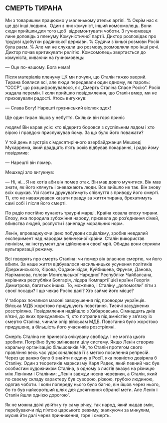 ## СМЕРТЬ ТИРАНА


Ми з товаришем працюємо у маленькому ательє артілі.
% Окрім нас є ще дві інші людини.
 Один з них комуніст, інший комсомолець.
Вони сюди прийшли,для того щоб  відремонтувати чоботи.
З гучномовця лине доповідь з пленуму Комуністичної партії.
Диктор розповідає про трудові здобутки радянської держави.
% Судячи з їхньої розмови Росія була раєм.
% Але ми не слухали цю розмову,розмовляли про інші речі.
Диктор почав критикувати релігію.
Комсомолець звертається до комуніста, киваючи на гучномовець:

— Оце по-нашому.
Бога нема!

Після матеріалів пленуму ЦК ми почули, що Сталін тяжко хворий.
Тирана боялися всі, але люди передавали один одному, як пароль: “СССР”, що розшифровувалося, як „Смерть Сталіна Спасе Росію”. Росія жадала перемін.
І коли прийшло повідомлення, що Сталін вмер, ми не приховували радості.
Хтось вигукнув:

— Слава Богу!
Нарешті грузинський віслюк здох!

Ще один тиран пішов у небуття.
Скільки він горя приніс

людям!
Він карав усіх: хто відкрито боровся з суспільним ладом і хто вірою і правдою прислужував йому.
За що було його поважати?

У той день я зустрів сімдесятирічного азербайджанця Мешхеді Мухаррема, який двадцять п’ять років відбував покарання, і радо йому повідомив:

— Нарешті він помер.

Мешхеді зло вигукнув:

— Ні, ні...
Я не хотів аби він помер отак.
Він мав довго мучитися.
Він мав знати, як його клянуть і зневажають люди.
Все вийшло не так.
Він знову всіх ошукав.
Усі газети друкуватимуть співчуття з приводу його смерті.
Ті, хто не наважувався казати правду за життя тирана, брехатимуть самі собі і після його смерті.

По радіо постійно лунають траурні марші.
Країна ховала епоху тирани.
Епоху, яка породила зубожіння народу, призвела до роз’єднання сімей, вбивства людей, розпусти і занепаду моральних норм.

Ленін, впроваджуючи ідею побудови соціалізму, зробив невдалий експеримент над народом величезної країни.
Сталін використав ленінізм, як інструмент для здійснення своєї мрії.
Обидва вони сприяли вульгаризації режиму.

Всі говорять про смерть Сталіна: чи помер він власною смертю, чи його вбили.
За наше життя відбувалося насильницьке усунення політиків Дзержинського, Кірова, Орджонікідзе, Куйбишева, Фрунзе, Данова, Наріманова, голови Монгольської Народної Республіки Чайбалсана, керівника республіки Болгарія, лідера Компартії цієї країни Георгія Димитрова, багатьох інших.
То, можливо, і Сталіну „допомогли” піти з своєї посади?
І що чекає Росію далі?
Хто займе його місце?

У таборах почалися масові заворушення під проводом українців.
Війська МДБ жорстоко придушують повстання.
Тисячі засуджених розстріляно.
Повідомлення надійшло з Хабаровська.
Сімнадцять днів в’язні, до яких приєднались ті, хто потрапив під амністію у зв’язку із смертю Сталіна, чинили опір військам МДБ.
Повстання було жорстоко придушене, а більшість його учасників розстріляні.

Смерть Сталіна не принесла очікувану свободу.
І не могла цього зробити.
Потрібно було змінювати цілу систему.
Якщо Ленін створив каральну організацію більшовиків ЧК, то Сталін протягом свого правління весь час удосконалював її з метою посилення репресій.
Через це важко було б знайти людину в Росії, яка повністю довіряла б Сталіну.
Один з теоретиків марксизму Карл Радек, який певний час був особистим художником Сталіна, в одному з листів вказує на різницю між Леніним і Сталіним: „Ленін завжди носив черевики, а Сталін, який по своєму складу характеру був суворою, різкою, грубою людиною, одягав чоботи.
І коли попереду нього було багно, він йшов через нього, бо то був найкоротший шлях для досягнення обраної мети.
Але Ленін і Сталін йшли однією дорогою”.

Як не можна двічі увійти у ту саму річку, так народ, який жадав змін, перебуваючи під п’ятою царського режиму, жалкуючи за минулим, мусив йти далі через приниження, горе і смерть.
